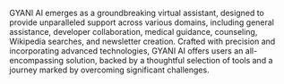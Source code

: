 GYANI AI emerges as a groundbreaking virtual assistant, designed to provide unparalleled support across various domains, including general assistance, developer collaboration, medical guidance, counseling, Wikipedia searches, and newsletter creation. Crafted with precision and incorporating advanced technologies, GYANI AI offers users an all-encompassing solution, backed by a thoughtful selection of tools and a journey marked by overcoming significant challenges.
